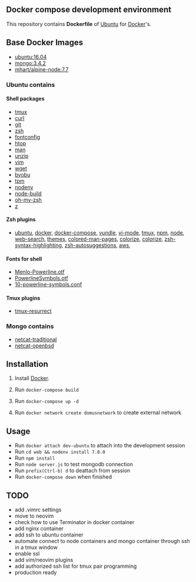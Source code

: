 ## Docker compose development environment


This repository contains **Dockerfile** of [Ubuntu](http://www.ubuntu.com/) for [Docker](https://www.docker.com/)'s.

## Base Docker Images

* [ubuntu:16.04](https://registry.hub.docker.com/u/library/ubuntu/)
* [mongo:3.4.2](https://)
* [mhart/alpine-node:7.7](https://)


### Ubuntu contains

#### Shell packages

- [tmux](http://)
- [curl](http://)
- [git](http://)
- [zsh](http://)
- [fontconfig](http://)
- [htop](http://)
- [man](http://)
- [unzip](http://)
- [vim](http://)
- [wget](http://)
- [byobu](http://)
- [tpm](http://)
- [nodenv](http://)
- [node-build](http://)
- [oh-my-zsh](http://)
- [z](http://)

#### Zsh plugins

* [ubuntu](http://), [docker](http://), [docker-compose](http://), [vundle](http://), [vi-mode](http://), [tmux](http://), [npm](http://), [node](http://), [web-search](http://), [themes](http://), [colored-man-pages](http://), [colorize](http://), [colorize](http://), [zsh-syntax-highlighting](http://), [zsh-autosuggestions](http://), [aws](http://),        
#### Fonts for shell

- [Menlo-Powerline.otf](http://)
- [PowerlineSymbols.otf](http://)
- [10-powerline-symbols.conf](http://)

#### Tmux plugins

- [tmux-resurrect](http://)


### Mongo contains

- [netcat-traditional](http://)
- [netcat-openbsd](http://)
 

## Installation

1. Install [Docker](https://www.docker.com/).

2. Run `docker-compose build`

3. Run `docker-compose up -d`

4. Run `docker network create domusnetwork` to create external network


## Usage

- Run `docker attach dev-ubuntu` to attach into the development session
- Run `cd web && nodenv install 7.8.0`
- Run `npm install`
- Run `node server.js` to test mongodb connection
- Run `prefix(Ctrl-b) d` to deattach from session
- Run `docker-compose down` when finished


## TODO

- add .vimrc settings
- move to neovim
- check how to use Terminator in docker container
- add nginx container
- add ssh to ubuntu container
- automate connect to node containers and mongo container through ssh in a tmux window
- enable ssl
- add vim/neovim plugins
- add authorized ssh list for tmux pair programming
- production ready

